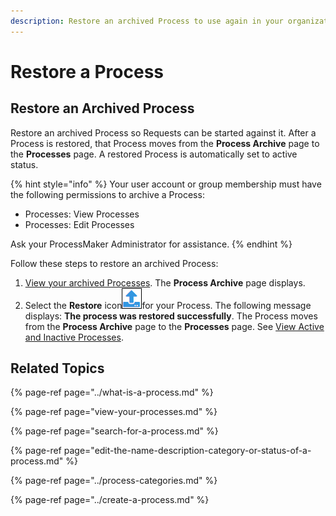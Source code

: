 ```yaml
---
description: Restore an archived Process to use again in your organization.
---
```


# Restore a Process

## Restore an Archived Process

Restore an archived Process so Requests can be started against it. After a Process is restored, that Process moves from the **Process Archive** page to the **Processes** page. A restored Process is automatically set to active status.

{% hint style="info" %}
Your user account or group membership must have the following permissions to archive a Process:

* Processes: View Processes
* Processes: Edit Processes

Ask your ProcessMaker Administrator for assistance.
{% endhint %}

Follow these steps to restore an archived Process:

1. [View your archived Processes](remove-a-process.md#view-archived-processes). The **Process Archive** page displays.
2. Select the **Restore** icon![](../../../.gitbook/assets/restore-process-icon-processes-page-processes.png)for your Process. The following message displays: **The process was restored successfully**. The Process moves from the **Process Archive** page to the **Processes** page. See [View Active and Inactive Processes](view-your-processes.md#view-all-processes).

## Related Topics

{% page-ref page="../what-is-a-process.md" %}

{% page-ref page="view-your-processes.md" %}

{% page-ref page="search-for-a-process.md" %}

{% page-ref page="edit-the-name-description-category-or-status-of-a-process.md" %}

{% page-ref page="../process-categories.md" %}

{% page-ref page="../create-a-process.md" %}

